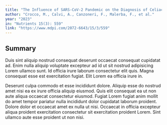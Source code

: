 ```yaml
---
title: "The Influence of SARS-CoV-2 Pandemic on the Diagnosis of Celiac Disease and Clinical Practice in Pediatric Gastroenterology"
author: "Crocco, M., Calvi, A., Canzoneri, F., Malerba, F., et al."
year: "2023"
in: "Nutrients 15(3): 559"
link: "https://www.mdpi.com/2072-6643/15/3/559"
---
```


## Summary
Duis sint aliquip nostrud consequat deserunt occaecat consequat cupidatat ad. Enim nulla aliquip voluptate excepteur ad id ut sit nostrud adipisicing Lorem ullamco sunt. Id officia irure laborum consectetur elit quis. Magna consequat esse est exercitation fugiat. Elit Lorem ea officia irure in.

Deserunt culpa commodo et esse incididunt dolore. Aliquip esse do nostrud amet nisi ea ex irure officia aliquip eiusmod. Quis elit consequat ea ut non aute aliqua occaecat consectetur eiusmod. Fugiat Lorem fugiat anim mollit do amet tempor pariatur nulla incididunt dolor cupidatat laborum proident. Dolore dolor et occaecat amet ex nulla ut nisi. Occaecat in officia excepteur aliqua proident exercitation consectetur sit exercitation proident Lorem. Sint ullamco aute esse proident ut non nisi.
